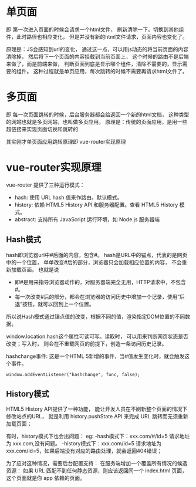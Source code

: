 # 单页面

即 第一次进入页面的时候会请求一个html文件，
刷新清除一下。切换到其他组件，此时路径也相应变化，
但是并没有新的html文件请求，页面内容也变化了。

原理是：JS会感知到url的变化，
通过这一点，可以用js动态的将当前页面的内容清除掉，
然后将下一个页面的内容挂载到当前页面上，
这个时候的路由不是后端来做了，而是前端来做，
判断页面到底是显示哪个组件，清除不需要的，显示需要的组件。
这种过程就是单页应用，每次跳转的时候不需要再请求html文件了。

# 多页面

即 每一次页面跳转的时候，后台服务器都会给返回一个新的html文档，
这种类型的网站也就是多页网站，也叫做多页应用。
原理是：传统的页面应用，是用一些超链接来实现页面切换和跳转的

其实刚才单页面应用跳转原理即 vue-router实现原理

# vue-router实现原理

vue-router 提供了三种运行模式：
- hash: 使用 URL hash 值来作路由。默认模式。
- history: 依赖 HTML5 History API 和服务器配置。查看 HTML5 History 模式。
- abstract: 支持所有 JavaScript 运行环境，如 Node.js 服务器端

## Hash模式

hash即浏览器url中#后面的内容，包含#。
hash是URL中的锚点，代表的是网页中的一个位置，
单单改变#后的部分，浏览器只会加载相应位置的内容，
不会重新加载页面。
也就是说

- 即#是用来指导浏览器动作的，对服务器端完全无用，HTTP请求中，不包含#。
- 每一次改变#后的部分，都会在浏览器的访问历史中增加一个记录，使用”后退”按钮，就可以回到上一个位置。

所以说Hash模式通过锚点值的改变，根据不同的值，渲染指定DOM位置的不同数据。

window.location.hash这个属性可读可写。读取时，
可以用来判断网页状态是否改变；写入时，
则会在不重载网页的前提下，创造一条访问历史记录。

hashchange事件: 这是一个HTML 5新增的事件，当#值发生变化时，就会触发这个事件。
```
window.addEventListener("hashchange", func, false);
```

## History模式

HTML5 History API提供了一种功能，
能让开发人员在不刷新整个页面的情况下修改站点的URL，
就是利用 history.pushState API 来完成 URL 跳转而无须重新加载页面；

有时，history模式下也会出问题：
eg:
-hash模式下：xxx.com/#/id=5 请求地址为 xxx.com,没有问题。
-history模式下：xxx.com/id=5 请求地址为 xxx.com/id=5，如果后端没有对应的路由处理，就会返回404错误；

为了应对这种情况，需要后台配置支持：
在服务端增加一个覆盖所有情况的候选资源：
如果 URL 匹配不到任何静态资源，则应该返回同一个 index.html 页面，
这个页面就是你 app 依赖的页面。
